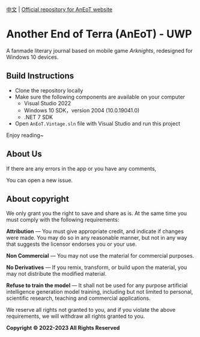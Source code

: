 [中文](README.md) | [Official repository for AnEoT website](https://github.com/TCA-Arknights/aneot)

# Another End of Terra (AnEoT) - UWP

A fanmade literary journal based on mobile game *Arknights*, redesigned for Windows 10 devices.

## Build Instructions

- Clone the repository locally
- Make sure the following components are available on your computer
    - Visual Studio 2022
    - Windows 10 SDK，version 2004 (10.0.19041.0)
    - .NET 7 SDK
- Open ```AnEoT.Vintage.sln``` file with Visual Studio and run this project

Enjoy reading~

## About Us

If there are any errors in the app or you have any comments,

You can open a new issue.

<!-- This is not an official project yet, so we remove the following notice temporarily -->

<!--
If you would like to join us,

Please use the email address [TCA_doc@163.com](mailto:TCA_doc@163.com) Contact us.

*Note that for security reasons we do not accept submissions from non-collaborators*
-->

## About copyright

We only grant you the right to save and share as is. At the same time you must comply with the following requirements:

**Attribution** — You must give appropriate credit, and indicate if changes were made. You may do so in any reasonable manner, but not in any way that suggests the licensor endorses you or your use.

**Non Commercial** — You may not use the material for commercial purposes.

**No Derivatives** — If you remix, transform, or build upon the material, you may not distribute the modified material.

**Refuse to train the model** — It shall not be used for any purpose artificial intelligence generation model training, including but not limited to personal, scientific research, teaching and commercial applications.

We reserve all rights not granted to you, and if you violate the above requirements, we will withdraw all rights granted to you.

**Copyright © 2022-2023 All Rights Reserved**